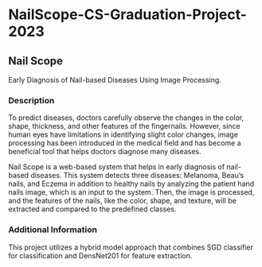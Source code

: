 # NailScope-CS-Graduation-Project-2023

## Nail Scope

Early Diagnosis of Nail-based Diseases Using Image Processing.

### Description

To predict diseases, doctors carefully observe the changes in the color, shape, thickness, and other features of the fingernails. However, since human eyes have limitations in identifying slight color changes, image processing has been introduced in the medical field and has become a beneficial tool that helps doctors diagnose many diseases.

Nail Scope is a web-based system that helps in early diagnosis of nail-based diseases. This system detects three diseases: Melanoma, Beau’s nails, and Eczema in addition to healthy nails by analyzing the patient hand nails image, which is an input to the system. Then, the image is processed, and the features of the nails, like the color, shape, and texture, will be extracted and compared to the predefined classes.

### Additional Information

This project utilizes a hybrid model approach that combines SGD classifier for classification and DensNet201 for feature extraction.
